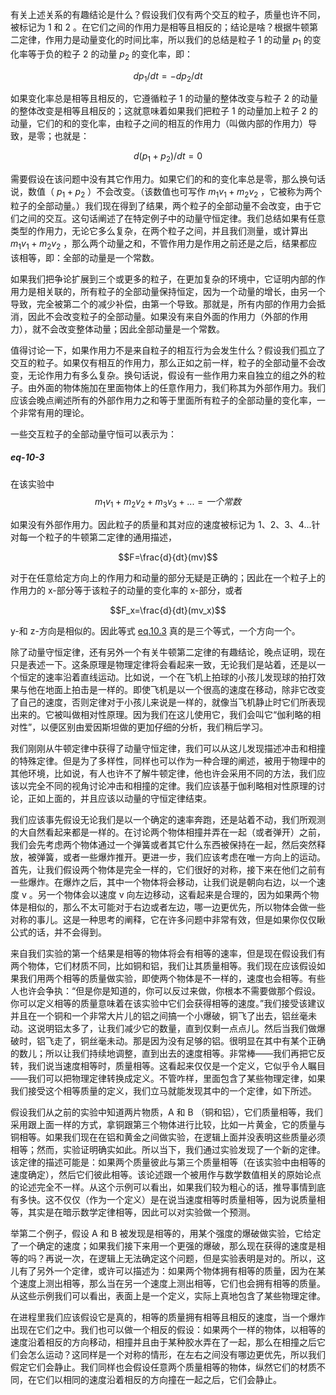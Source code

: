 有关上述关系的有趣结论是什么？假设我们仅有两个交互的粒子，质量也许不同，被标记为 1 和 2 。在它们之间的作用力是相等且相反的；结论是啥？根据牛顿第二定律，作用力是动量变化的时间比率，所以我们的总结是粒子 1 的动量 $p_1$ 的变化率等于负的粒子 2 的动量 $p_2$ 的变化率，即：

$$dp_1/dt=-dp_2/dt$$

如果变化率总是相等且相反的，它遵循粒子 1 的动量的整体改变与粒子 2 的动量的整体改变是相等且相反的；这就意味着如果我们把粒子 1 的动量加上粒子 2 的动量，它们的和的变化率，由粒子之间的相互的作用力（叫做内部的作用力）导致，是零；也就是：

$$d(p_1+p_2)/dt=0$$

需要假设在该问题中没有其它作用力。如果它们的和的变化率总是零，那么换句话说，数值（ $p_1+p_2$ ）不会改变。（该数值也可写作 $m_1v_1+m_2v_2$ ，它被称为两个粒子的全部动量。）我们现在得到了结果，两个粒子的全部动量不会改变，由于它们之间的交互。这句话阐述了在特定例子中的动量守恒定律。我们总结如果有任意类型的作用力，无论它多么复杂，在两个粒子之间，并且我们测量，或计算出 $m_1v_1+m_2v_2$ ，那么两个动量之和，不管作用力是作用之前还是之后，结果都应该相等，即：全部的动量是一个常数。

如果我们把争论扩展到三个或更多的粒子，在更加复杂的环境中，它证明内部的作用力是相关联的，所有粒子的全部动量保持恒定，因为一个动量的增长，由另一个导致，完全被第二个的减少补偿，由第一个导致。那就是，所有内部的作用力会抵消，因此不会改变粒子的全部动量。如果没有来自外面的作用力（外部的作用力），就不会改变整体动量；因此全部动量是一个常数。

值得讨论一下，如果作用力不是来自粒子的相互行为会发生什么？假设我们孤立了交互的粒子。如果仅有相互的作用力，那么正如之前一样，粒子的全部动量不会改变，无论作用力有多么复杂。换句话说，假设有一些作用力来自独立的组之外的粒子。由外面的物体施加在里面物体上的任意作用力，我们称其为外部作用力。我们应该会晚点阐述所有的外部作用力之和等于里面所有粒子的全部动量的变化率，一个非常有用的理论。

一些交互粒子的全部动量守恒可以表示为：

##### eq-10-3
在该实验中
$$m_1v_1+m_2v_2+m_3v_3+...=一个常数$$

如果没有外部作用力。因此粒子的质量和其对应的速度被标记为 1、2、3、4...针对每一个粒子的牛顿第二定律的通用描述，

$$F=\frac{d}{dt}(mv)$$

对于在任意给定方向上的作用力和动量的部分无疑是正确的；因此在一个粒子上的作用力的 x-部分等于该粒子的动量的变化率的 x-部分，或者

$$F_x=\frac{d}{dt}(mv_x)$$

y-和 z-方向是相似的。因此等式 [eq.10.3](/volume-1/10-conservation-of-momentum/10-2-conservation-of-momentum.md#eq-10-3) 真的是三个等式，一个方向一个。

除了动量守恒定律，还有另外一个有关牛顿第二定律的有趣结论，晚点证明，现在只是表述一下。这条原理是物理定律将会看起来一致，无论我们是站着，还是以一个恒定的速率沿着直线运动。比如说，一个在飞机上拍球的小孩儿发现球的拍打效果与他在地面上拍击是一样的。即使飞机是以一个很高的速度在移动，除非它改变了自己的速度，否则定律对于小孩儿来说是一样的，就像当飞机静止时它们所表现出来的。它被叫做相对性原理。因为我们在这儿使用它，我们会叫它“伽利略的相对性”，以便区别由爱因斯坦做的更加仔细的分析，我们稍后学习。

我们刚刚从牛顿定律中获得了动量守恒定律，我们可以从这儿发现描述冲击和相撞的特殊定律。但是为了多样性，同样也可以作为一种合理的阐述，被用于物理中的其他环境，比如说，有人也许不了解牛顿定律，他也许会采用不同的方法，我们应该以完全不同的视角讨论冲击和相撞的定律。我们应该基于伽利略相对性原理的讨论，正如上面的，并且应该以动量的守恒定律结束。

我们应该事先假设无论我们是以一个确定的速率奔跑，还是站着不动，我们所观测的大自然看起来都是一样的。在讨论两个物体相撞并弄在一起（或者弹开）之前，我们会先考虑两个物体通过一个弹簧或者其它什么东西被保持在一起，然后突然释放，被弹簧，或者一些爆炸推开。更进一步，我们应该考虑在唯一方向上的运动。首先，让我们假设两个物体是完全一样的，它们很好的对称，接下来在他们之前有一些爆炸。在爆炸之后，其中一个物体将会移动，让我们说是朝向右边，以一个速度 v 。另一个物体会以速度 v 向左边移动，这看起来是合理的，因为如果两个物体是相似的，那么不太可能对于右边或者左边，哪一边更优先，所以物体会做一些对称的事儿。这是一种思考的阐释，它在许多问题中非常有效，但是如果你仅仅瞅公式的话，并不会得到。

来自我们实验的第一个结果是相等的物体将会有相等的速率，但是现在假设我们有两个物体，它们材质不同，比如铜和铝，我们让其质量相等。我们现在应该假设如果我们用两个相等的质量做实验，即使两个物体是不一样的，速度也会相等。有些人也许会争执：“但是你是知道的，你可以反过来做，你根本不需要做那个假设。你可以定义相等的质量意味着在该实验中它们会获得相等的速度。”我们接受该建议并且在一个铜和一个非常大片儿的铝之间搞一个小爆破，铜飞了出去，铝丝毫未动。这说明铝太多了，让我们减少它的数量，直到仅剩一点点儿。然后当我们做爆破时，铝飞走了，铜丝毫未动。那是因为没有足够的铝。很明显在其中有某个正确的数儿；所以让我们持续地调整，直到出去的速度相等。非常棒——我们再把它反转，我们说当速度相等时，质量相等。这看起来仅仅是一个定义，它似乎令人瞩目——我们可以把物理定律转换成定义。不管咋样，里面包含了某些物理定律，如果我们接受这个相等质量的定义，我们立马就能发现其中的一个定律，如下所述。

假设我们从之前的实验中知道两片物质，A 和 B （铜和铝），它们质量相等，我们采用跟上面一样的方式，拿铜跟第三个物体进行比较，比如一片黄金，它的质量与铜相等。如果我们现在在铝和黄金之间做实验，在逻辑上面并没表明这些质量必须相等；然而，实验证明确实如此。所以当下，我们通过实验发现了一个新的定律。该定律的描述可能是：如果两个质量彼此与第三个质量相等（在该实验中由相等的速度确定），然后它们彼此相等。该论述跟一个被用作与数学数值相关的原始论点的论述完全不一样。从这个示例可以看出，如果我们较为粗心的话，推导事情到底有多快。这不仅仅（作为一个定义）是在说当速度相等时质量相等，因为说质量相等，其实是在暗示数学定律相等，因此可以对实验做一个预测。

举第二个例子，假设 A 和 B 被发现是相等的，用某个强度的爆破做实验，它给定了一个确定的速度；如果我们接下来用一个更强的爆破，那么现在获得的速度是相等的吗？再说一次，在逻辑上无法确定这个问题，但是实验表明是对的。所以，这儿有了另外一个定律，或许可以描述为：如果两个物体拥有相等的质量，因为在某个速度上测出相等，那么当在另一个速度上测出相等，它们也会拥有相等的质量。从这些示例我们可以看出，表面上是一个定义，实际上真地包含了某些物理定律。

在进程里我们应该假设它是真的，相等的质量拥有相等且相反的速度，当一个爆炸出现在它们之中。我们也可以做一个相反的假设：如果两个一样的物体，以相等的速度沿着相反的方向移动，相撞并且由于某种胶水弄在了一起，那么在相撞之后它们会怎么运动？这同样是一个对称的情形，在左右之间没有哪边更优先，所以我们假定它们会静止。我们同样也会假设任意两个质量相等的物体，纵然它们的材质不同，在它们以相同的速度沿着相反的方向撞在一起之后，它们会静止。